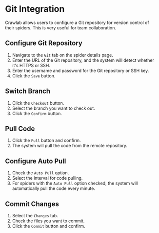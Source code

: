 # Git Integration

Crawlab allows users to configure a Git repository for version control of their spiders. This is very useful for team collaboration.

## Configure Git Repository

1. Navigate to the `Git` tab on the spider details page.
2. Enter the URL of the Git repository, and the system will detect whether it's HTTPS or SSH.
3. Enter the username and password for the Git repository or SSH key.
4. Click the `Save` button.

## Switch Branch

1. Click the `Checkout` button.
2. Select the branch you want to check out.
3. Click the `Confirm` button.

## Pull Code

1. Click the `Pull` button and confirm.
2. The system will pull the code from the remote repository.

## Configure Auto Pull

1. Check the `Auto Pull` option.
2. Select the interval for code pulling.
3. For spiders with the `Auto Pull` option checked, the system will automatically pull the code every minute.

## Commit Changes

1. Select the `Changes` tab.
2. Check the files you want to commit.
3. Click the `Commit` button and confirm.